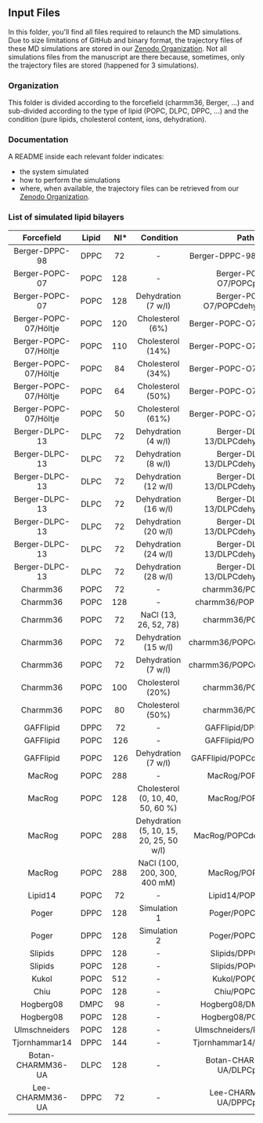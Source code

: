 ## Input Files

In this folder, you'll find all files required to relaunch the MD simulations.
Due to size limitations of GitHub and binary format, the trajectory files of these MD simulations are stored in our [Zenodo Organization](https://zenodo.org/collection/user-nmrlipids).
Not all simulations files from the manuscript are there because, sometimes, only the trajectory files are stored (happened for 3 simulations).

### Organization

This folder is divided according to the forcefield (charmm36, Berger, ...) and sub-divided according to the type of lipid (POPC, DLPC, DPPC, ...) and the condition (pure lipids, cholesterol content, ions, dehydration).

### Documentation

A README inside each relevant folder indicates:

- the system simulated
- how to perform the simulations
- where, when available, the trajectory files can be retrieved from our [Zenodo Organization](https://zenodo.org/collection/user-nmrlipids).

### List of simulated lipid bilayers

| Forcefield            | Lipid | Nl*  | Condition                               | Path                            | DOI                                              |
|:---------------------:|:-----:|:----:|:---------------------------------------:|:-------------------------------:|:------------------------------------------------:|
| Berger-DPPC-98        | DPPC  | 72   | -                                       | Berger-DPPC-98/DPPCpure/        | [Zenodo](http://dx.doi.org/10.5281/zenodo.13934) |
| Berger-POPC-07        | POPC  | 128  | -                                       | Berger-POPC-O7/POPCpure/        | [Zenodo](http://dx.doi.org/10.5281/zenodo.13279) |
| Berger-POPC-07        | POPC  | 128  | Dehydration (7 w/l)                     | Berger-POPC-O7/POPCdehydration/ | [Zenodo](http://dx.doi.org/10.5281/zenodo.13814) |
| Berger-POPC-07/Höltje | POPC  | 120  | Cholesterol (6%)                        | Berger-POPC-O7/POPCchol/        | [Zenodo](http://dx.doi.org/10.5281/zenodo.13282) |
| Berger-POPC-07/Höltje | POPC  | 110  | Cholesterol (14%)                       | Berger-POPC-O7/POPCchol/        | [Zenodo](http://dx.doi.org/10.5281/zenodo.13281) |
| Berger-POPC-07/Höltje | POPC  |  84  | Cholesterol (34%)                       | Berger-POPC-O7/POPCchol/        | [Zenodo](http://dx.doi.org/10.5281/zenodo.13283) |
| Berger-POPC-07/Höltje | POPC  |  64  | Cholesterol (50%)                       | Berger-POPC-O7/POPCchol/        | [Zenodo](http://dx.doi.org/10.5281/zenodo.13285) |
| Berger-POPC-07/Höltje | POPC  |  50  | Cholesterol (61%)                       | Berger-POPC-O7/POPCchol/        | [Zenodo](http://dx.doi.org/10.5281/zenodo.13286) |
| Berger-DLPC-13        | DLPC  | 72   | Dehydration (4 w/l)                     | Berger-DLPC-13/DLPCdehydration/ | [Zenodo](http://dx.doi.org/10.5281/zenodo.16295) |
| Berger-DLPC-13        | DLPC  | 72   | Dehydration (8 w/l)                     | Berger-DLPC-13/DLPCdehydration/ | [Zenodo](http://dx.doi.org/10.5281/zenodo.16294) |
| Berger-DLPC-13        | DLPC  | 72   | Dehydration (12 w/l)                    | Berger-DLPC-13/DLPCdehydration/ | [Zenodo](http://dx.doi.org/10.5281/zenodo.16293) |
| Berger-DLPC-13        | DLPC  | 72   | Dehydration (16 w/l)                    | Berger-DLPC-13/DLPCdehydration/ | [Zenodo](http://dx.doi.org/10.5281/zenodo.16292) |
| Berger-DLPC-13        | DLPC  | 72   | Dehydration (20 w/l)                    | Berger-DLPC-13/DLPCdehydration/ | [Zenodo](http://dx.doi.org/10.5281/zenodo.16291) |
| Berger-DLPC-13        | DLPC  | 72   | Dehydration (24 w/l)                    | Berger-DLPC-13/DLPCdehydration/ | [Zenodo](http://dx.doi.org/10.5281/zenodo.16289) |
| Berger-DLPC-13        | DLPC  | 72   | Dehydration (28 w/l)                    | Berger-DLPC-13/DLPCdehydration/ | [Zenodo](http://dx.doi.org/10.5281/zenodo.16287) |
| Charmm36              | POPC  | 72   |    -                                    | charmm36/POPCpure/              | [Zenodo](http://dx.doi.org/10.5281/zenodo.13944) |
| Charmm36              | POPC  | 128  |    -                                    | charmm36/POPCchol/0%/           | [Zenodo](http://dx.doi.org/10.5281/zenodo.14066) |
| Charmm36              | POPC  | 72   | NaCl (13, 26, 52, 78)                   | charmm36/POPCnacl/              | -                                                |
| Charmm36              | POPC  | 72   | Dehydration (15 w/l)                    | charmm36/POPCdehydration/       | [Zenodo](http://dx.doi.org/10.5281/zenodo.13946) |
| Charmm36              | POPC  | 72   | Dehydration (7 w/l)                     | charmm36/POPCdehydration/       | [Zenodo](http://dx.doi.org/10.5281/zenodo.13945) |
| Charmm36              | POPC  | 100  | Cholesterol (20%)                       | charmm36/POPCchol/              | [Zenodo](http://dx.doi.org/10.5281/zenodo.14067) |
| Charmm36              | POPC  | 80   | Cholesterol (50%)                       | charmm36/POPCchol/              | [Zenodo](http://dx.doi.org/10.5281/zenodo.14068) |
| GAFFlipid             | DPPC  | 72   | -                                       | GAFFlipid/DPPCpure/             | [Zenodo](http://dx.doi.org/10.5281/zenodo.15550) |
| GAFFlipid             | POPC  | 126  | -                                       | GAFFlipid/POPCpure/             | [Zenodo](http://dx.doi.org/10.5281/zenodo.13791) |
| GAFFlipid             | POPC  | 126  | Dehydration (7 w/l)                     | GAFFlipid/POPCdehydration/      | [Zenodo](http://dx.doi.org/10.5281/zenodo.13853) |
| MacRog                | POPC  | 288  |  -                                      | MacRog/POPCpure/                | [Zenodo](http://dx.doi.org/10.5281/zenodo.13497) |
| MacRog                | POPC  | 128  | Cholesterol (0, 10, 40, 50, 60 %)       | MacRog/POPCchol/                | [Zenodo](http://dx.doi.org/10.5281/zenodo.13877) |
| MacRog                | POPC  | 288  | Dehydration (5, 10, 15, 20, 25, 50 w/l) | MacRog/POPCdehydration/         | [Zenodo](http://dx.doi.org/10.5281/zenodo.13498) |
| MacRog                | POPC  | 288  | NaCl (100, 200, 300, 400 mM)            | MacRog/POPCnacl/                | [Zenodo](http://dx.doi.org/10.5281/zenodo.14976) |
| Lipid14               | POPC  | 72   | -                                       | Lipid14/POPCpure/               | [Zenodo](http://dx.doi.org/10.5281/zenodo.12767) |
| Poger                 | DPPC  | 128  |  Simulation  1                          | Poger/POPCpure1/                | [Zenodo](http://dx.doi.org/10.5281/zenodo.14594) |
| Poger                 | DPPC  | 128  |  Simulation  2                          | Poger/POPCpure2/                | [Zenodo](http://dx.doi.org/10.5281/zenodo.14595) |
| Slipids               | DPPC  | 128  | -                                       | Slipids/DPPCpure/               | [Zenodo](http://dx.doi.org/10.5281/zenodo.13287) |
| Slipids               | POPC  | 128  | -                                       | Slipids/POPCpure/               | [Zenodo](http://dx.doi.org/10.5281/zenodo.13887) |
| Kukol                 | POPC  | 512  | -                                       | Kukol/POPCpure/                 | [Zenodo](http://dx.doi.org/10.5281/zenodo.13393) |
| Chiu                  | POPC  | 128  | -                                       | Chiu/POPCpure/                  | [Zenodo](http://dx.doi.org/10.5281/zenodo.15548) |
| Hogberg08             | DMPC  | 98   | -                                       | Hogberg08/DMPCpure/             | [Zenodo](http://dx.doi.org/10.5281/zenodo.16195) |
| Hogberg08             | POPC  | 128  | -                                       | Hogberg08/POPCpure/             | [Zenodo](http://dx.doi.org/10.5281/zenodo.16724) |
| Ulmschneiders         | POPC  | 128  | -                                       | Ulmschneiders/POPCpure/         | [Zenodo](http://dx.doi.org/10.5281/zenodo.13392) |
| Tjornhammar14         | DPPC  | 144  | -                                       | Tjornhammar14/POPCpure/         | [Zenodo](http://dx.doi.org/10.5281/zenodo.12743) |
| Botan-CHARMM36-UA     | DLPC  | 128  | -                                       | Botan-CHARMM36-UA/DLPCpure/     | [Zenodo](http://dx.doi.org/10.5281/zenodo.13821) |
| Lee-CHARMM36-UA       | DPPC  | 72   | -                                       | Lee-CHARMM36-UA/DPPCpure/       | [Zenodo](http://dx.doi.org/10.5281/zenodo.17004) |
